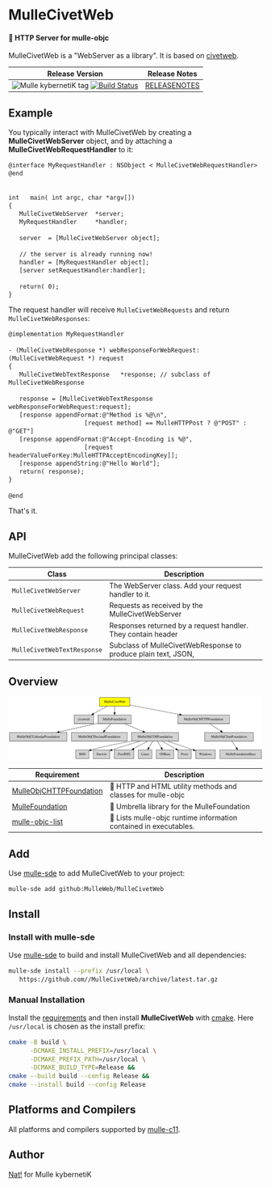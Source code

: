 # MulleCivetWeb

#### 🦊 HTTP Server for mulle-objc


MulleCivetWeb is a "WebServer as a library". It is based on
[civetweb](//github.com/civetweb/civetweb).



| Release Version                                       | Release Notes
|-------------------------------------------------------|--------------
| ![Mulle kybernetiK tag](https://img.shields.io/github/tag//MulleCivetWeb.svg?branch=release) [![Build Status](https://github.com//MulleCivetWeb/workflows/CI/badge.svg?branch=release)](//github.com//MulleCivetWeb/actions)| [RELEASENOTES](RELEASENOTES.md) |





## Example

You typically interact with MulleCivetWeb by creating a
**MulleCivetWebServer** object, and by attaching a
**MulleCivetWebRequestHandler** to it:


``` objc
@interface MyRequestHandler : NSObject < MulleCivetWebRequestHandler>
@end


int   main( int argc, char *argv[])
{
   MulleCivetWebServer  *server;
   MyRequestHandler     *handler;

   server  = [MulleCivetWebServer object];

   // the server is already running now!
   handler = [MyRequestHandler object];
   [server setRequestHandler:handler];

   return( 0);
}
```

The request handler will receive `MulleCivetWebRequests` and return
`MulleCivetWebResponses`:

``` objc
@implementation MyRequestHandler

- (MulleCivetWebResponse *) webResponseForWebRequest:(MulleCivetWebRequest *) request
{
   MulleCivetWebTextResponse   *response; // subclass of MulleCivetWebResponse

   response = [MulleCivetWebTextResponse webResponseForWebRequest:request];
   [response appendFormat:@"Method is %@\n",
                     [request method] == MulleHTTPPost ? @"POST" : @"GET"]
   [response appendFormat:@"Accept-Encoding is %@",
                     [request headerValueForKey:MulleHTTPAcceptEncodingKey]];
   [response appendString:@"Hello World"];
   return( response);
}

@end
```

That's it.



## API

MulleCivetWeb add the following principal classes:

| Class                       | Description
|-----------------------------|-----------
| `MulleCivetWebServer`       | The WebServer class. Add your request handler to it.
| `MulleCivetWebRequest`      | Requests as received by the MulleCivetWebServer
| `MulleCivetWebResponse`     | Responses returned by a request handler. They contain header | information and the reponse content.
| `MulleCivetWebTextResponse` | Subclass of MulleCivetWebResponse to produce plain text, JSON, | HTML...




## Overview
![Overview](overview.dot.svg)

| Requirement                                  | Description
|----------------------------------------------|-----------------------
| [MulleObjCHTTPFoundation](https://github.com/MulleWeb/MulleObjCHTTPFoundation)             | 🎫 HTTP and HTML utility methods and classes for mulle-objc
| [MulleFoundation](https://github.com/MulleFoundation/MulleFoundation)             | 💍 Umbrella library for the MulleFoundation
| [mulle-objc-list](https://github.com/mulle-objc/mulle-objc-list)             | 📒 Lists mulle-objc runtime information contained in executables.


## Add

Use [mulle-sde](//github.com/mulle-sde) to add MulleCivetWeb to your project:

``` sh
mulle-sde add github:MulleWeb/MulleCivetWeb
```

## Install

### Install with mulle-sde

Use [mulle-sde](//github.com/mulle-sde) to build and install MulleCivetWeb and all dependencies:

``` sh
mulle-sde install --prefix /usr/local \
   https://github.com//MulleCivetWeb/archive/latest.tar.gz
```

### Manual Installation

Install the [requirements](#Overview) and then install
**MulleCivetWeb**
with [cmake](https://cmake.org). Here `/usr/local` is chosen as the install
prefix:

``` sh
cmake -B build \
      -DCMAKE_INSTALL_PREFIX=/usr/local \
      -DCMAKE_PREFIX_PATH=/usr/local \
      -DCMAKE_BUILD_TYPE=Release &&
cmake --build build --config Release &&
cmake --install build --config Release
```

## Platforms and Compilers

All platforms and compilers supported by
[mulle-c11](//github.com/mulle-c/mulle-c11).


## Author

[Nat!](https://mulle-kybernetik.com/weblog) for Mulle kybernetiK

